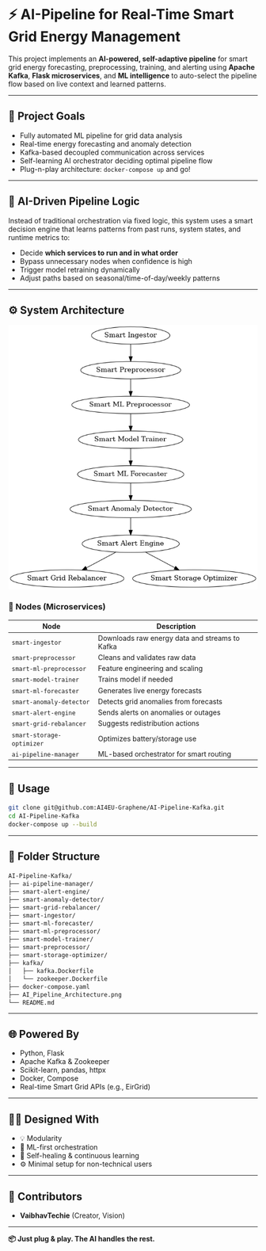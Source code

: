 # ⚡ AI-Pipeline for Real-Time Smart Grid Energy Management

This project implements an **AI-powered, self-adaptive pipeline** for smart grid energy forecasting, preprocessing, training, and alerting using **Apache Kafka**, **Flask microservices**, and **ML intelligence** to auto-select the pipeline flow based on live context and learned patterns.

---

## 📌 Project Goals

- Fully automated ML pipeline for grid data analysis
- Real-time energy forecasting and anomaly detection
- Kafka-based decoupled communication across services
- Self-learning AI orchestrator deciding optimal pipeline flow
- Plug-n-play architecture: `docker-compose up` and go!

---

## 🧠 AI-Driven Pipeline Logic

Instead of traditional orchestration via fixed logic, this system uses a smart decision engine that learns patterns from past runs, system states, and runtime metrics to:

- Decide **which services to run and in what order**
- Bypass unnecessary nodes when confidence is high
- Trigger model retraining dynamically
- Adjust paths based on seasonal/time-of-day/weekly patterns

---

## ⚙️ System Architecture

![AI Pipeline Architecture](AI_Pipeline_Architecture.png)

### 🔧 Nodes (Microservices)

| Node | Description |
|------|-------------|
| `smart-ingestor` | Downloads raw energy data and streams to Kafka |
| `smart-preprocessor` | Cleans and validates raw data |
| `smart-ml-preprocessor` | Feature engineering and scaling |
| `smart-model-trainer` | Trains model if needed |
| `smart-ml-forecaster` | Generates live energy forecasts |
| `smart-anomaly-detector` | Detects grid anomalies from forecasts |
| `smart-alert-engine` | Sends alerts on anomalies or outages |
| `smart-grid-rebalancer` | Suggests redistribution actions |
| `smart-storage-optimizer` | Optimizes battery/storage use |
| `ai-pipeline-manager` | ML-based orchestrator for smart routing |

---

## 🚀 Usage

```bash
git clone git@github.com:AI4EU-Graphene/AI-Pipeline-Kafka.git
cd AI-Pipeline-Kafka
docker-compose up --build
```

---

## 📂 Folder Structure

```
AI-Pipeline-Kafka/
├── ai-pipeline-manager/
├── smart-alert-engine/
├── smart-anomaly-detector/
├── smart-grid-rebalancer/
├── smart-ingestor/
├── smart-ml-forecaster/
├── smart-ml-preprocessor/
├── smart-model-trainer/
├── smart-preprocessor/
├── smart-storage-optimizer/
├── kafka/
│   ├── kafka.Dockerfile
│   └── zookeeper.Dockerfile
├── docker-compose.yaml
├── AI_Pipeline_Architecture.png
└── README.md
```

---

## 🌐 Powered By

- Python, Flask
- Apache Kafka & Zookeeper
- Scikit-learn, pandas, httpx
- Docker, Compose
- Real-time Smart Grid APIs (e.g., EirGrid)

---

## 👨‍🔬 Designed With

- 💡 Modularity
- 🧠 ML-first orchestration
- 🔁 Self-healing & continuous learning
- ⚙️ Minimal setup for non-technical users

---

## 📣 Contributors

- **VaibhavTechie** (Creator, Vision)


---

**📦 Just plug & play. The AI handles the rest.**
